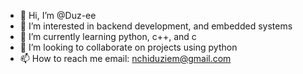- 👋 Hi, I’m @Duz-ee
- 👀 I’m interested in backend development, and embedded systems 
- 🌱 I’m currently learning python, c++, and c 
- 💞️ I’m looking to collaborate on projects using python 
- 📫 How to reach me email: nchiduziem@gmail.com

<!---
Duz-ee/Duz-ee is a ✨ special ✨ repository because its `README.md` (this file) appears on your GitHub profile.
You can click the Preview link to take a look at your changes.
--->
